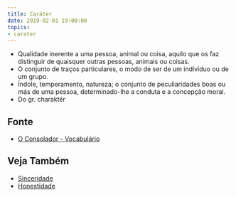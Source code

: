```yaml
---
title: Caráter
date: 2019-02-01 19:00:00
topics:
- carater
---
```


* Qualidade inerente a uma pessoa, animal ou coisa, aquilo que os faz distinguir de quaisquer outras pessoas, animais ou coisas. 
* O conjunto de traços particulares, o modo de ser de um indivíduo ou de um grupo. 
* Índole, temperamento, natureza; o conjunto de peculiaridades boas ou más de uma pessoa, determinado-lhe a conduta e a concepção moral.
* Do gr. charaktér

## Fonte
* [O Consolador - Vocabulário](http://www.oconsolador.com.br/linkfixo/vocabulario/principal.html)

## Veja Também
* [Sinceridade](/virtudes/sinceridade)
* [Honestidade](/virtudes/honestidade)

